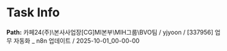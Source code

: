 # Task Info

**Path:** 카페24(주)\본사사업장\[CG]MI본부\MIH그룹\BVO팀 / yjyoon / [337956] 업무 자동화 _ n8n 업데이트 / 2025-10-01_00-00-00

